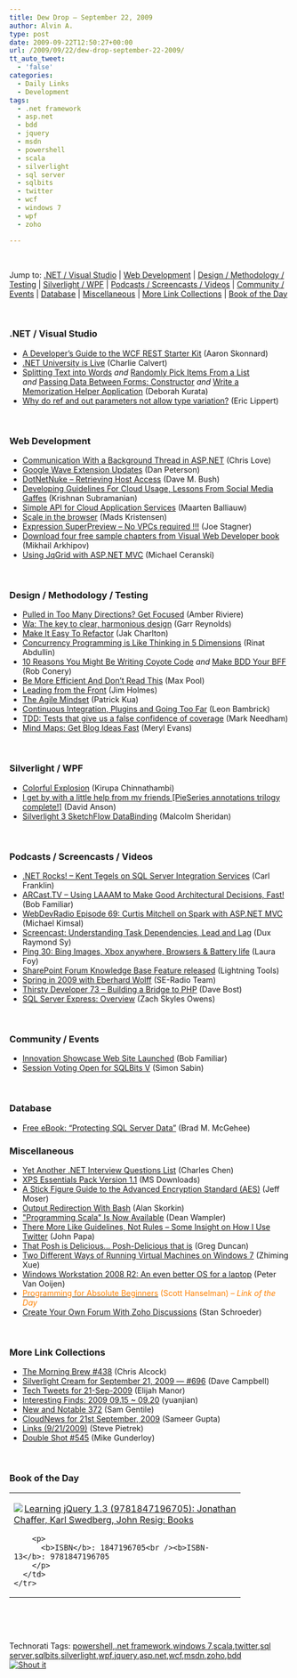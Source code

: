 ```yaml
---
title: Dew Drop – September 22, 2009
author: Alvin A.
type: post
date: 2009-09-22T12:50:27+00:00
url: /2009/09/22/dew-drop-september-22-2009/
tt_auto_tweet:
  - 'false'
categories:
  - Daily Links
  - Development
tags:
  - .net framework
  - asp.net
  - bdd
  - jquery
  - msdn
  - powershell
  - scala
  - silverlight
  - sql server
  - sqlbits
  - twitter
  - wcf
  - windows 7
  - wpf
  - zoho

---
```

&#160;

Jump to: [.NET / Visual Studio][1] | [Web Development][2] | [Design / Methodology / Testing][3] | [Silverlight / WPF][4] | [Podcasts / Screencasts / Videos][5] | [Community / Events][6] | [Database][7] | [Miscellaneous][8] | [More Link Collections][9] | [Book of the Day][10] 

&#160;

### <a name="dotnet"></a>.NET / Visual Studio

  * [A Developer’s Guide to the WCF REST Starter Kit][11] (Aaron Skonnard)
  * [.NET University is Live][12] (Charlie Calvert)
  * [Splitting Text into Words][13] _and_&#160;[Randomly Pick Items From a List][14] _and_&#160;[Passing Data Between Forms: Constructor][15] _and_&#160;[Write a Memorization Helper Application][16] (Deborah Kurata)
  * [Why do ref and out parameters not allow type variation?][17] (Eric Lippert)

&#160;

### <a name="web"></a>Web Development

  * [Communication With a Background Thread in ASP.NET][18] (Chris Love)
  * [Google Wave Extension Updates][19] (Dan Peterson)
  * [DotNetNuke – Retrieving Host Access][20] (Dave M. Bush)
  * [Developing Guidelines For Cloud Usage, Lessons From Social Media Gaffes][21] (Krishnan Subramanian)
  * [Simple API for Cloud Application Services][22] (Maarten Balliauw)
  * [Scale in the browser][23] (Mads Kristensen)
  * [Expression SuperPreview – No VPCs required !!!][24] (Joe Stagner)
  * [Download four free sample chapters from Visual Web Developer book][25] (Mikhail Arkhipov)
  * [Using JqGrid with ASP.NET MVC][26] (Michael Ceranski)

&#160;

### <a name="design"></a>Design / Methodology / Testing

  * [Pulled in Too Many Directions? Get Focused][27] (Amber Riviere)
  * [Wa: The key to clear, harmonious design][28] (Garr Reynolds)
  * [Make It Easy To Refactor][29] (Jak Charlton)
  * [Concurrency Programming is Like Thinking in 5 Dimensions][30] (Rinat Abdullin)
  * [10 Reasons You Might Be Writing Coyote Code][31] _and_&#160;[Make BDD Your BFF][32] (Rob Conery)
  * [Be More Efficient And Don’t Read This][33] (Max Pool)
  * [Leading from the Front][34] (Jim Holmes)
  * [The Agile Mindset][35] (Patrick Kua)
  * [Continuous Integration, Plugins and Going Too Far][36] (Leon Bambrick)
  * [TDD: Tests that give us a false confidence of coverage][37] (Mark Needham)
  * [Mind Maps: Get Blog Ideas Fast][38] (Meryl Evans)

&#160;

### <a name="silverlight"></a>Silverlight / WPF

  * [Colorful Explosion][39] (Kirupa Chinnathambi)
  * [I get by with a little help from my friends [PieSeries annotations trilogy complete!]][40] (David Anson)
  * [Silverlight 3 SketchFlow DataBinding][41] (Malcolm Sheridan)

&#160;

### <a name="podcasts"></a>Podcasts / Screencasts / Videos

  * [.NET Rocks! &#8211; Kent Tegels on SQL Server Integration Services][42] (Carl Franklin)
  * [ARCast.TV &#8211; Using LAAAM to Make Good Architectural Decisions, Fast!][43] (Bob Familiar)
  * [WebDevRadio Episode 69: Curtis Mitchell on Spark with ASP.NET MVC][44] (Michael Kimsal)
  * [Screencast: Understanding Task Dependencies, Lead and Lag][45] (Dux Raymond Sy)
  * [Ping 30: Bing Images, Xbox anywhere, Browsers & Battery life][46] (Laura Foy)
  * [SharePoint Forum Knowledge Base Feature released][47] (Lightning Tools)
  * [Spring in 2009 with Eberhard Wolff][48] (SE-Radio Team)
  * [Thirsty Developer 73 – Building a Bridge to PHP][49] (Dave Bost)
  * [SQL Server Express: Overview][50] (Zach Skyles Owens)

&#160;

### <a name="events"></a>Community / Events

  * [Innovation Showcase Web Site Launched][51] (Bob Familiar)
  * [Session Voting Open for SQLBits V][52] (Simon Sabin)

&#160;

### <a name="db"></a>Database

  * [Free eBook: “Protecting SQL Server Data”][53] (Brad M. McGehee)

<a name="sp"></a>

### <a name="misc"></a>Miscellaneous

  * [Yet Another .NET Interview Questions List][54] (Charles Chen)
  * [XPS Essentials Pack Version 1.1][55] (MS Downloads)
  * [A Stick Figure Guide to the Advanced Encryption Standard (AES)][56] (Jeff Moser)
  * [Output Redirection With Bash][57] (Alan Skorkin)
  * ["Programming Scala" Is Now Available][58] (Dean Wampler)
  * [There More Like Guidelines, Not Rules &#8211; Some Insight on How I Use Twitter][59] (John Papa)
  * [That Posh is Delicious… Posh-Delicious that is][60] (Greg Duncan)
  * [Two Different Ways of Running Virtual Machines on Windows 7][61] (Zhiming Xue)
  * [Windows Workstation 2008 R2: An even better OS for a laptop][62] (Peter Van Ooijen)
  * [<font color="#ff8000">Programming for Absolute Beginners</font>][63] <font color="#ff8000">(Scott Hanselman) <em>– Link of the Day</em></font>
  * [Create Your Own Forum With Zoho Discussions][64] (Stan Schroeder)

&#160;

### <a name="links"></a>More Link Collections

  * [The Morning Brew #438][65] (Chris Alcock)
  * [Silverlight Cream for September 21, 2009 &#8212; #696][66] (Dave Campbell)
  * [Tech Tweets for 21-Sep-2009][67] (Elijah Manor)
  * [Interesting Finds: 2009 09.15 ~ 09.20][68] (yuanjian)
  * [New and Notable 372][69] (Sam Gentile)
  * [CloudNews for 21st September, 2009][70] (Sameer Gupta)
  * [Links (9/21/2009)][71] (Steve Pietrek)
  * [Double Shot #545][72] (Mike Gunderloy)

&#160;

### <a name="book"></a>Book of the Day

<div style="padding-bottom: 0px; margin: 0px; padding-left: 0px; padding-right: 0px; display: inline; float: none; padding-top: 0px" id="scid:7dc1bd33-94bd-46fd-a20b-0131235bcd47:28d1e0e8-4ebb-40dd-b5fb-bd2f72b76578" class="wlWriterSmartContent">
  <table cellspacing="0" cellpadding="2" width="400" border="0" unselectable="on">
    <tr>
      <td valign="top" width="400">
        <p>
          <a title="Learning jQuery 1.3 (9781847196705): Jonathan Chaffer, Karl Swedberg, John Resig: Books" href="http://www.amazon.com/exec/obidos/ASIN/1847196705/alvinashcraft-20"><img data-recalc-dims="1" decoding="async" src="https://i0.wp.com/images.amazon.com/images/P/1847196705.01.MZZZZZZZ.jpg?w=660" border="0" align="left" style="float:left" />Learning jQuery 1.3 (9781847196705): Jonathan Chaffer, Karl Swedberg, John Resig: Books</a>
        </p>
        
        <p>
          <b>ISBN</b>: 1847196705<br /><b>ISBN-13</b>: 9781847196705
        </p>
      </td>
    </tr>
  </table>
</div>

&#160;

<div style="padding-bottom: 0px; margin: 0px; padding-left: 0px; padding-right: 0px; display: inline; float: none; padding-top: 0px" id="scid:C16BAC14-9A3D-4c50-9394-FBFEF7A93539:b0a036b7-542b-4eda-8998-8f1f96769ac0" class="wlWriterSmartContent">
  <!--dotnetkickit-->
</div>

&#160;

<div style="padding-bottom: 0px; margin: 0px; padding-left: 0px; padding-right: 0px; display: inline; float: none; padding-top: 0px" id="scid:0767317B-992E-4b12-91E0-4F059A8CECA8:dcc1c026-f9b0-4bbf-850e-ed1c0a580953" class="wlWriterSmartContent">
  Technorati Tags: <a href="http://technorati.com/tags/powershell" rel="tag">powershell</a>,<a href="http://technorati.com/tags/.net+framework" rel="tag">.net framework</a>,<a href="http://technorati.com/tags/windows+7" rel="tag">windows 7</a>,<a href="http://technorati.com/tags/scala" rel="tag">scala</a>,<a href="http://technorati.com/tags/twitter" rel="tag">twitter</a>,<a href="http://technorati.com/tags/sql+server" rel="tag">sql server</a>,<a href="http://technorati.com/tags/sqlbits" rel="tag">sqlbits</a>,<a href="http://technorati.com/tags/silverlight" rel="tag">silverlight</a>,<a href="http://technorati.com/tags/wpf" rel="tag">wpf</a>,<a href="http://technorati.com/tags/jquery" rel="tag">jquery</a>,<a href="http://technorati.com/tags/asp.net" rel="tag">asp.net</a>,<a href="http://technorati.com/tags/wcf" rel="tag">wcf</a>,<a href="http://technorati.com/tags/msdn" rel="tag">msdn</a>,<a href="http://technorati.com/tags/zoho" rel="tag">zoho</a>,<a href="http://technorati.com/tags/bdd" rel="tag">bdd</a>
</div>

<div class="wlWriterHeaderFooter" style="margin:0px; padding:0px 0px 0px 0px;">
  <div class="shoutIt">
    <a rev="vote-for" href="http://dotnetshoutout.com/Submit?url=http%3a%2f%2fwww.alvinashcraft.com%2f2009%2f09%2f22%2fdew-drop-september-22-2009%2f&title=Dew+Drop+-+September+22%2c+2009"><img decoding="async" alt="Shout it" src="http://dotnetshoutout.com/image.axd?url=https://morningdew-bpc6g3a0fgaxdxcu.eastus2-01.azurewebsites.net/2009/09/22/dew-drop-september-22-2009/" style="border:0px" /></a>
  </div>
</div>

 [1]: https://morningdew-bpc6g3a0fgaxdxcu.eastus2-01.azurewebsites.net/#dotnet
 [2]: https://morningdew-bpc6g3a0fgaxdxcu.eastus2-01.azurewebsites.net/#web
 [3]: https://morningdew-bpc6g3a0fgaxdxcu.eastus2-01.azurewebsites.net/#design
 [4]: https://morningdew-bpc6g3a0fgaxdxcu.eastus2-01.azurewebsites.net/#silverlight
 [5]: https://morningdew-bpc6g3a0fgaxdxcu.eastus2-01.azurewebsites.net/#podcasts
 [6]: https://morningdew-bpc6g3a0fgaxdxcu.eastus2-01.azurewebsites.net/#events
 [7]: https://morningdew-bpc6g3a0fgaxdxcu.eastus2-01.azurewebsites.net/#db
 [8]: https://morningdew-bpc6g3a0fgaxdxcu.eastus2-01.azurewebsites.net/#misc
 [9]: https://morningdew-bpc6g3a0fgaxdxcu.eastus2-01.azurewebsites.net/#links
 [10]: https://morningdew-bpc6g3a0fgaxdxcu.eastus2-01.azurewebsites.net/#book
 [11]: http://www.pluralsight.com/community/blogs/aaron/archive/2009/09/21/a-developer-s-guide-to-the-wcf-rest-starter-kit.aspx
 [12]: http://blogs.msdn.com/charlie/archive/2009/09/21/net-university-is-live.aspx
 [13]: http://msmvps.com/blogs/deborahk/archive/2009/09/21/splitting-text-into-words.aspx
 [14]: http://msmvps.com/blogs/deborahk/archive/2009/09/21/randomly-pick-items-from-a-list.aspx
 [15]: http://msmvps.com/blogs/deborahk/archive/2009/09/21/passing-data-between-forms-constructor.aspx
 [16]: http://msmvps.com/blogs/deborahk/archive/2009/09/21/write-a-memorization-helper-application.aspx
 [17]: http://blogs.msdn.com/ericlippert/archive/2009/09/21/why-do-ref-and-out-parameters-not-allow-type-variation.aspx
 [18]: http://professionalaspnet.com/archive/2009/09/21/Communication-With-a-Background-Thread-in-ASP.NET.aspx
 [19]: http://feedproxy.google.com/~r/GoogleWaveDeveloperBlog/~3/ozMtejL2S74/google-wave-extension-updates.html
 [20]: http://blog.dmbcllc.com/2009/09/22/dotnetnuke-retrieving-host-access/
 [21]: http://feedproxy.google.com/~r/CloudAve/~3/xDGXzd2GSAY/developing-guidelines-for-cloud-usage-lessons-from-social-media-gaffes
 [22]: http://blog.maartenballiauw.be/post.aspx?id=0f6a225e-ee30-4100-9054-4b08ecaa3925
 [23]: http://feedproxy.google.com/~r/netSlave/~3/YWG60GEpK8o/post.aspx
 [24]: http://misfitgeek.com/blog/aspnet/expression-superpreview-ndash-no-vpcs-required/
 [25]: http://blogs.msdn.com/webdevtools/archive/2009/09/21/download-four-free-sample-chapters-from-visual-web-developer-book.aspx
 [26]: http://www.codecapers.com/2009/09/using-jqgrid-with-aspnet-mvc.html
 [27]: http://feedproxy.google.com/~r/Webworkerdaily/~3/ShS8-orHqCI/
 [28]: http://www.presentationzen.com/presentationzen/2009/09/wa-the-key-to-clear-design.html
 [29]: http://feedproxy.google.com/~r/Devlicious/~3/qkyUb0alWHc/make-it-easy-to-refactor.aspx
 [30]: http://feeds.abdullin.com/~r/RinatAbdullin/~3/c4JARwlXyws/concurrency-programming-is-like-thinking-in-5-dimensions.html
 [31]: http://feedproxy.google.com/~r/wekeroad/EeKc/~3/Ltd5hwAX23c/
 [32]: http://feedproxy.google.com/~r/wekeroad/EeKc/~3/-8dMuYoR10o/
 [33]: http://feeds.dzone.com/~r/zones/dotnet/~3/lPMsLc2c6O0/be-more-efficient-and-don%E2%80%99t
 [34]: http://frazzleddad.blogspot.com/2009/09/leading-from-front.html
 [35]: http://www.thekua.com/atwork/2009/09/the-agile-mindset/
 [36]: http://www.secretgeek.net/hudson_ci_green.asp
 [37]: http://feedproxy.google.com/~r/MarkNeedham/~3/HwSPwRMBDnc/
 [38]: http://feedproxy.google.com/~r/Webworkerdaily/~3/N4Anmw2uKc0/
 [39]: http://www.kirupa.com/developer/as3/colorful_explosion_page1.htm
 [40]: http://blogs.msdn.com/delay/archive/2009/09/21/i-get-by-with-a-little-help-from-my-friends-pieseries-annotations-trilogy-complete.aspx
 [41]: http://feedproxy.google.com/~r/netCurryRecentArticles/~3/Aq92MzDRh8s/ShowArticle.aspx
 [42]: http://www.dotnetrocks.com/default.aspx?ShowNum=483
 [43]: http://feedproxy.google.com/~r/msdn/bobfamiliar/~3/1TW3VHtvnqM/arcast-tv-using-laaam-to-make-good-architectural-decisions-fast.aspx
 [44]: http://feedproxy.google.com/~r/WebdevradioPodcastHome/~3/Swzib0SKyjg/index.php
 [45]: http://feedproxy.google.com/~r/Meetdux/~3/osEE0sbI11c/optimizing-task-dependencies-lead-and-lag.aspx
 [46]: http://channel9.msdn.com/shows/PingShow/Ping-30-Bing-Images-Xbox-anywhere-Browsers--Battery-life/
 [47]: http://lightningtools.com/blog/archive/2009/09/22/sharepoint-forum-knowledge-base-feature-released.aspx
 [48]: http://feedproxy.google.com/~r/se-radio/~3/VHzbRe32Q0M/spring-2009-eberhard-wolff
 [49]: http://feedproxy.google.com/~r/ThirstyDeveloperPodcast/~3/c2mAFK5EPMk/ThirstyDeveloper73BuildingABridgeToPHP.aspx
 [50]: http://channel9.msdn.com/posts/ZachSkylesOwens/SQL-Server-Express-Overview/
 [51]: http://feedproxy.google.com/~r/msdn/bobfamiliar/~3/kWfga0w1MwM/innovation-showcase-web-site-launched.aspx
 [52]: http://feedproxy.google.com/~r/SimonsSqlServerStuff/~3/8DiyC9fKNGw/Session-Voting-Open-for-SQLBits-V.aspx
 [53]: http://www.sqlservercentral.com/blogs/aloha_dba/archive/2009/09/21/free_2D00_book_2D00_protecting_2D00_sql_2D00_server_2D00_data.aspx
 [54]: http://www.charliedigital.com/PermaLink,guid,b5df8904-5d82-49c7-a8ba-7815bfc33b69.aspx
 [55]: http://feedproxy.google.com/~r/MicrosoftDownloadCenter/~3/gh_5T6OKxw0/details.aspx
 [56]: http://feedproxy.google.com/~r/Moserware/~3/4_66Ce3xvmU/stick-figure-guide-to-advanced.html
 [57]: http://www.skorks.com/2009/09/output-redirection-with-bash/
 [58]: http://blog.objectmentor.com/articles/2009/09/21/programming-scala-is-now-available
 [59]: http://feedproxy.google.com/~r/JohnPapa/~3/_SpvQ5TXQmU/
 [60]: http://coolthingoftheday.blogspot.com/2009/09/that-posh-is-delicious-posh-delicious.html
 [61]: http://blogs.msdn.com/zxue/archive/2009/09/21/two-different-ways-of-running-virtual-machines-on-windows-7.aspx
 [62]: http://codebetter.com/blogs/peter.van.ooijen/archive/2009/09/22/windows-workstation-2008-r2-an-even-better-os-for-a-laptop.aspx
 [63]: http://feedproxy.google.com/~r/ScottHanselman/~3/dWXJyDXxE4Q/ProgrammingForAbsoluteBeginners.aspx
 [64]: http://mashable.com/2009/09/22/zoho-discussions/
 [65]: http://feedproxy.google.com/~r/ReflectivePerspective/~3/XTWmMu77yZM/
 [66]: http://geekswithblogs.net/WynApseTechnicalMusings/archive/2009/09/21/134944.aspx
 [67]: http://elijahmanor.com/webdevdotnet/post.aspx?id=c0aba829-195c-4310-97ec-b1d0369ca800
 [68]: http://weblogs.asp.net/yuanjian/archive/2009/09/21/interesting-finds-2009-09-15-09-20.aspx
 [69]: http://feedproxy.google.com/~r/SamGentile/~3/GHhJDe8TJxE/
 [70]: http://feedproxy.google.com/~r/CloudAve/~3/pFXck-vIcwE/cloudnews-for-21st-september-2009
 [71]: http://spietrek.blogspot.com/2009/09/links-9212009.html
 [72]: http://afreshcup.com/2009/09/22/double-shot-545/